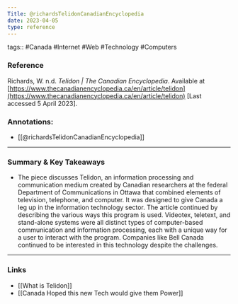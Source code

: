 ```yaml
---
Title: @richardsTelidonCanadianEncyclopedia
date: 2023-04-05
type: reference
---
```

tags:: #Canada #Internet #Web #Technology #Computers 

### Reference 

Richards, W. n.d. _Telidon | The Canadian Encyclopedia_. Available at [https://www.thecanadianencyclopedia.ca/en/article/telidon](https://www.thecanadianencyclopedia.ca/en/article/telidon) [Last accessed 5 April 2023].

### Annotations:
- [[@richardsTelidonCanadianEncyclopedia]]
---

### Summary & Key Takeaways

- The piece discusses Telidon, an information processing and communication medium created by Canadian researchers at the federal Department of Communications in Ottawa that combined elements of television, telephone, and computer. It was designed to give Canada a leg up in the information technology sector. The article continued by describing the various ways this program is used. Videotex, teletext, and stand-alone systems were all distinct types of computer-based communication and information processing, each with a unique way for a user to interact with the program. Companies like Bell Canada continued to be interested in this technology despite the challenges.

--- 

### Links
- [[What is Telidon]]
- [[Canada Hoped this new Tech would give them Power]]